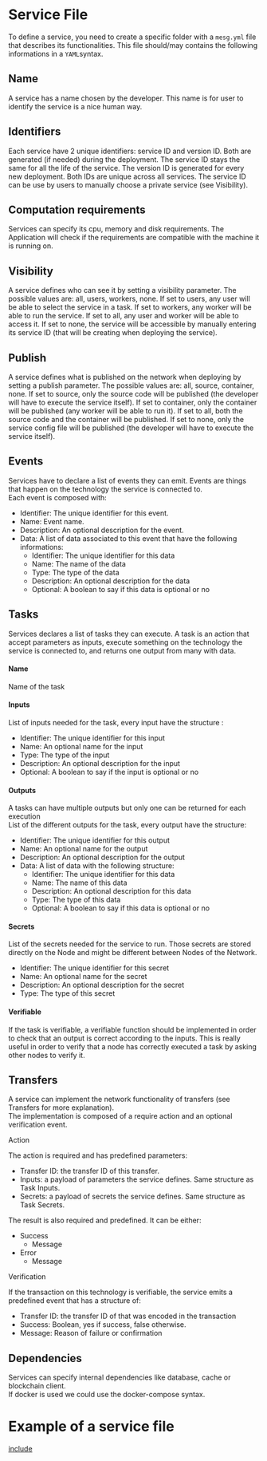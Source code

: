 # Service File

To define a service, you need to create a specific folder with a `mesg.yml` file that describes its functionalities. This file should/may contains the following informations in a `YAML`syntax.

## Name

A service has a name chosen by the developer. This name is for user to identify the service is a nice human way.

## Identifiers

Each service have 2 unique identifiers: service ID and version ID. Both are generated \(if needed\) during the deployment. The service ID stays the same for all the life of the service. The version ID is generated for every new deployment. Both IDs are unique across all services. The service ID can be use by users to manually choose a private service \(see Visibility\).

## Computation requirements

Services can specify its cpu, memory and disk requirements. The Application will check if the requirements are compatible with the machine it is running on.

## Visibility

A service defines who can see it by setting a visibility parameter. The possible values are: all, users, workers, none. If set to users, any user will be able to select the service in a task. If set to workers, any worker will be able to run the service. If set to all, any user and worker will be able to access it. If set to none, the service will be accessible by manually entering its service ID \(that will be creating when deploying the service\).

## Publish

A service defines what is published on the network when deploying by setting a publish parameter. The possible values are: all, source, container, none. If set to source, only the source code will be published \(the developer will have to execute the service itself\). If set to container, only the container will be published \(any worker will be able to run it\). If set to all, both the source code and the container will be published. If set to none, only the service config file will be published \(the developer will have to execute the service itself\).

## Events

Services have to declare a list of events they can emit. Events are things that happen on the technology the service is connected to.  
Each event is composed with:

* Identifier: The unique identifier for this event.
* Name: Event name.
* Description: An optional description for the event.
* Data: A list of data associated to this event that have the following informations:
  * Identifier: The unique identifier for this data
  * Name: The name of the data
  * Type: The type of the data
  * Description: An optional description for the data
  * Optional: A boolean to say if this data is optional or no

## Tasks

Services declares a list of tasks they can execute. A task is an action that accept parameters as inputs, execute something on the technology the service is connected to, and returns one output from many with data.

#### Name

Name of the task

#### Inputs

List of inputs needed for the task, every input have the structure :

* Identifier: The unique identifier for this input
* Name: An optional name for the input
* Type: The type of the input
* Description: An optional description for the input
* Optional: A boolean to say if the input is optional or no

#### Outputs

A tasks can have multiple outputs but only one can be returned for each execution  
List of the different outputs for the task, every output have the structure:

* Identifier: The unique identifier for this output
* Name: An optional name for the output
* Description: An optional description for the output
* Data: A list of data with the following structure:
  * Identifier: The unique identifier for this data
  * Name: The name of this data
  * Description: An optional description for this data
  * Type: The type of this data
  * Optional: A boolean to say if this data is optional or no

#### Secrets

List of the secrets needed for the service to run. Those secrets are stored directly on the Node and might be different between Nodes of the Network.

* Identifier: The unique identifier for this secret
* Name: An optional name for the secret
* Description: An optional description for the secret
* Type: The type of this secret

#### Verifiable

If the task is verifiable, a verifiable function should be implemented in order to check that an output is correct according to the inputs. This is really useful in order to verify that a node has correctly executed a task by asking other nodes to verify it.

## Transfers

A service can implement the network functionality of transfers \(see Transfers for more explanation\).  
The implementation is composed of a require action and an optional verification event.

Action

The action is required and has predefined parameters:

* Transfer ID: the transfer ID of this transfer.
* Inputs: a payload of parameters the service defines. Same structure as Task Inputs.
* Secrets: a payload of secrets the service defines. Same structure as Task Secrets.

The result is also required and predefined. It can be either:

* Success
  * Message
* Error
  * Message

Verification

If the transaction on this technology is verifiable, the service emits a predefined event that has a structure of:

* Transfer ID: the transfer ID of that was encoded in the transaction
* Success: Boolean, yes if success, false otherwise.
* Message: Reason of failure or confirmation

## Dependencies

Services can specify internal dependencies like database, cache or blockchain client.  
If docker is used we could use the docker-compose syntax.

# Example of a service file

[include](./mesg.yml)

